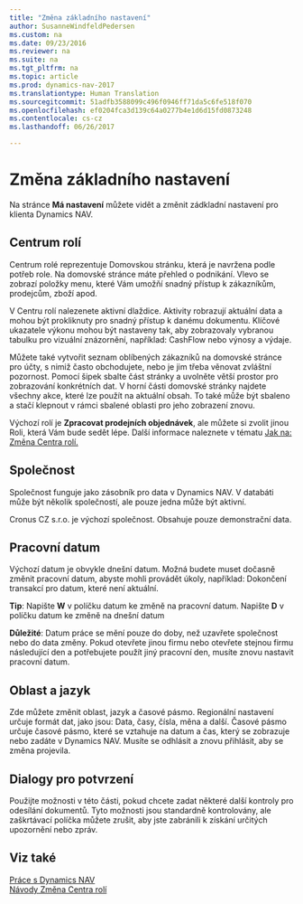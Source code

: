 ```yaml
---
title: "Změna základního nastavení"
author: SusanneWindfeldPedersen
ms.custom: na
ms.date: 09/23/2016
ms.reviewer: na
ms.suite: na
ms.tgt_pltfrm: na
ms.topic: article
ms.prod: dynamics-nav-2017
ms.translationtype: Human Translation
ms.sourcegitcommit: 51adfb3588099c496f0946ff71da5c6fe518f070
ms.openlocfilehash: ef0204fca3d139c64a0277b4e1d6d15fd0873248
ms.contentlocale: cs-cz
ms.lasthandoff: 06/26/2017

---
```


# <a name="changing-basic-settings"></a>Změna základního nastavení
Na stránce **Má nastavení** můžete vidět a změnit zádkladní nastavení pro klienta Dynamics NAV.  

## <a name="role-center"></a>Centrum rolí
Centrum rolé reprezentuje Domovskou stránku, která je navržena podle potřeb role. Na domovské stránce máte přehled o podnikání. Vlevo se zobrazí položky menu, které Vám umožňí snadný přístup k zákazníkům, prodejcům, zboží apod.

V Centru rolí nalezenete aktivní dlaždice. Aktivity robrazují aktuální data a mohou být prokliknuty pro snadný přístup k danému dokumentu. Klíčové ukazatele výkonu mohou být nastaveny tak, aby zobrazovaly vybranou tabulku pro vizuální znázornění, například: CashFlow nebo výnosy a výdaje.

Můžete také vytvořit seznam oblíbených zákazníků na domovské stránce pro účty, s nimiž často obchodujete, nebo je jim třeba věnovat zvláštní pozornost. Pomocí šipek sbalte část stránky a uvolněte větší prostor pro zobrazování konkrétních dat. V horní části domovské stránky najdete všechny akce, které lze použít na aktuální obsah. To také může být sbaleno a stačí klepnout v rámci sbalené oblasti pro jeho zobrazení znovu.

Výchozí rolí je **Zpracovat prodejních objednávek**, ale můžete si zvolit jinou Roli, která Vám bude sedět lépe. Další informace naleznete v tématu [Jak na: Změna Centra rolí.](ui-change-role.md)

## <a name="company"></a>Společnost
Společnost funguje jako zásobník pro data v Dynamics NAV. V databáti může být několik společností, ale pouze jedna může být aktivní.

Cronus CZ s.r.o. je výchozí společnost. Obsahuje pouze demonstrační data.   

## <a name="work-date"></a>Pracovní datum
Výchozí datum je obvykle dnešní datum. Možná budete muset dočasně změnit pracovní datum, abyste mohli provádět úkoly, například: Dokončení transakcí pro datum, které není aktuální.

**Tip**: Napište **W** v políčku datum ke změně na pracovní datum. Napište **D** v políčku datum ke změně na dnešní datum

**Důležité**: Datum práce se mění pouze do doby, než uzavřete společnost nebo do data změny. Pokud otevřete jinou firmu nebo otevřete stejnou firmu následující den a potřebujete použít jiný pracovní den, musíte znovu nastavit pracovní datum.

## <a name="region-and-language"></a>Oblast a jazyk
Zde můžete změnit oblast, jazyk a časové pásmo. Regionální nastavení určuje formát dat, jako jsou: Data, časy, čísla, měna a další. Časové pásmo určuje časové pásmo, které se vztahuje na datum a čas, který se zobrazuje nebo zadáte v Dynamics NAV. Musíte se odhlásit a znovu přihlásit, aby se změna projevila.

## <a name="confirmation-dialogs"></a>Dialogy pro potvrzení
Použijte možnosti v této části, pokud chcete zadat některé další kontroly pro odesílání dokumentů. Tyto možnosti jsou standardně kontrolovány, ale zaškrtávací políčka můžete zrušit, aby jste zabránili k získání určitých upozornění nebo zpráv.

## <a name="see-also"></a>Viz také
[Práce s Dynamics NAV](ui-work-product.md)  
[Návody Změna Centra rolí](ui-change-role.md)  

